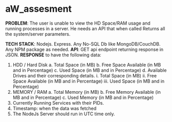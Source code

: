 # aW_assesment
**PROBLEM**: 
The user is unable to view the HD Space/RAM usage and running processes in a server. He needs an API that when called Returns all the system/server parameters.

**TECH STACK**: Nodejs. Express. Any No-SQL Db like MongoDB/CouchDB. Any NPM package as needed.
**API**: GET api endpoint returning response in JSON.
**RESPONSE** to have the following data:
1. HDD / Hard Disk
      a. Total Space (in MB)
      b. Free Space Available (in MB and in Percentage)
      c. Used Space (in MB and in Percentage)
      d. Available Drives and their corresponding details.
        i. Total Space (in MB)
        ii. Free Space Available (in MB and in Percentage)
        iii. Used Space (in MB and in Percentage)
2. MEMORY / RAM
      a. Total Memory (in MB)
      b. Free Memory Available (in MB and in Percentage)
      c. Used Memory (in MB and in Percentage)
3. Currently Running Services with their PIDs.
4. Timestamp: when the data was fetched
5. The NodeJs Server should run in UTC time only.

